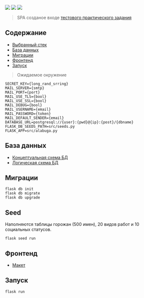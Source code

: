 ![](https://img.shields.io/badge/python-3.8.10-blue)
![](https://img.shields.io/badge/flask-2.1.3-red)
![](https://img.shields.io/badge/vuejs-3-green)


> SPA созданое входе [тестового практического задания](/task.md)

## Содержание

- [Выбранный стек](#выбранный-стек)
- [База данных](#база-данных)
- [Миграции](#миграции)
- [Фронтенд](#фронтенд)
- [Запуск](#запуск)

> Ожидаемое окружение

```
SECRET_KEY={long_rand_srring}
MAIL_SERVER={smtp}
MAIL_PORT={port}
MAIL_USE_TLS={bool}
MAIL_USE_SSL={bool}
MAIL_DEBUG={bool}
MAIL_USERNAME={email}
MAIL_PASSWORD={token}
MAIL_DEFAULT_SENDER={email}
DATABASE_URL=postgresql://{user}:{pwd}@{ip}:{post}/{dbname}
FLASK_DB_SEEDS_PATH=src/seeds.py 
FLASK_APP=src/alabuga.py
```

## База данных

- [Концептуальная схема БД](https://drive.google.com/file/d/1HpQzQCDC-wWoWWWBbn3loMn6_kogrE8X/view?usp=sharing)
- [Логическая схема БД](https://drive.google.com/file/d/1Zi3l9MCKxhXyHXUs5DtuIWoMCpGbgrvh/view?usp=sharing)

## Миграции

```
flask db init
flask db migrate
flask db upgrade
```

## Seed

Наполняются таблицы горожан (500 имен), 20 видов работ и 10 социальных статусов.

```
flask seed run
```


## Фронтенд

- [Макет](https://www.figma.com/file/41UzqD8Kr9yOjp3ek8aine/Untitled?node-id=0%3A1)



## Запуск

```
flask run
```		
